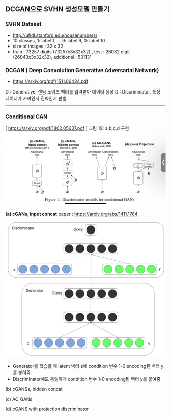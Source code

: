 
## DCGAN으로 SVHN 생성모델 만들기

### SVHN Dataset
- http://ufldl.stanford.edu/housenumbers/
- 10 classes, 1: label 1, …  9: label 9, 0: label 10
- size of images : 32 x 32
- train : 73257 digits (73257x3x32x32) , test : 26032 digit (26043x3x32x32), additional : 531131


### DCGAN ( Deep Convolution Generative Adversarial Network)
- https://arxiv.org/pdf/1511.06434.pdf

G : Generative, 랜덤 노이즈 벡터를 입력받아 데이터 생성
D : Discriminator, 특정 데이터가 가짜인지 진짜인지 판별



---
### Conditional GAN 
[ https://arxiv.org/pdf/1802.05637.pdf ]
그림 1의 a,b,c,d 구현
![alt text](image.png)


**(a) cGANs, input concat**
paper : https://arxiv.org/abs/1411.1784

![alt text](image-2.png)

- Generator를 학습할 때 latent 벡터 z에 condition 변수 1-0 encoding된 벡터 y를 붙여줌
- Discriminator에도 동일하게  condition 변수 1-0 encoding된 벡터 y를 붙여줌



(b) cGANSs, hidden concat

(c) AC_GANs

(d) cGANS with projection discriminator
